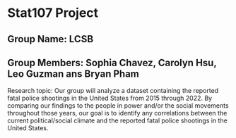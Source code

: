 # Stat107 Project

## Group Name: LCSB

## Group Members: Sophia Chavez, Carolyn Hsu, Leo Guzman ans Bryan Pham

Research topic: Our group will analyze a dataset containing the reported fatal police shootings in the United States from 2015 through 2022. By comparing our findings to the people in power and/or the social movements throughout those years, our goal is to identify any correlations between the current political/social climate and the reported fatal police shootings in the United States.
